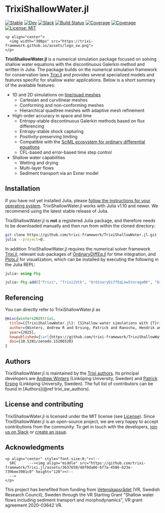 # TrixiShallowWater.jl

[![Stable](https://img.shields.io/badge/docs-stable-blue.svg)](https://trixi-framework.github.io/TrixiShallowWater.jl/stable/)
[![Dev](https://img.shields.io/badge/docs-dev-blue.svg)](https://trixi-framework.github.io/TrixiShallowWater.jl/dev/)
[![Slack](https://img.shields.io/badge/chat-slack-e01e5a)](https://join.slack.com/t/trixi-framework/shared_invite/zt-sgkc6ppw-6OXJqZAD5SPjBYqLd8MU~g)
[![Build Status](https://github.com/trixi-framework/TrixiShallowWater.jl/actions/workflows/ci.yml/badge.svg?branch=main)](https://github.com/trixi-framework/TrixiShallowWater.jl/actions/workflows/ci.yml?query=branch%3Amain)
[![Coverage](https://codecov.io/gh/trixi-framework/TrixiShallowWater.jl/branch/main/graph/badge.svg)](https://codecov.io/gh/trixi-framework/TrixiShallowWater.jl)
[![Coverage](https://coveralls.io/repos/github/trixi-framework/TrixiShallowWater.jl/badge.svg?branch=main)](https://coveralls.io/github/trixi-framework/TrixiShallowWater.jl?branch=main)
[![License: MIT](https://img.shields.io/badge/License-MIT-success.svg)](https://opensource.org/licenses/MIT)

```@raw html
<p align="center">
  <img width="300px" src="https://trixi-framework.github.io/assets/logo_sw.png">
</p>
```

**TrixiShallowWater.jl** is a numerical simulation package focused on solving shallow water equations
with the discontinuous Galerkin method and written in Julia. The package builds on the numerical
simulation framework for conservation laws [Trixi.jl](https://github.com/trixi-framework/Trixi.jl)
and provides several specialized models and features specific for shallow water applications.
Below is a short summary of the available features:

* 1D and 2D simulations on [line/quad meshes](https://trixi-framework.github.io/TrixiDocumentation/stable/overview/#Semidiscretizations)
  * Cartesian and curvilinear meshes
  * Conforming and non-conforming meshes
  * Hierarchical quadtree meshes with adaptive mesh refinement
* High-order accuracy in space and time
  * Entropy-stable discontinuous Galerkin methods based on flux differencing
  * Entropy-stable shock capturing
  * Positivity-preserving limiting
  * Compatible with the [SciML ecosystem for ordinary differential equations](https://diffeq.sciml.ai/latest/)
  * CFL-based and error-based time step control
* Shallow water capabilities
  * Wetting and drying
  * Multi-layer flows
  * Sediment transport via an Exner model

## Installation
If you have not yet installed Julia, please [follow the instructions for your
operating system](https://julialang.org/downloads/platform/). TrixiShallowWater.jl works
with Julia v1.10 and newer. We recommend using the latest stable release of Julia.


TrixiShallowWater.jl is **not** a registered Julia package, and therefore needs to be downloaded manually and then run from within the cloned directory:
```bash
git clone https://github.com/trixi-framework/TrixiShallowWater.jl.git
julia --project=@.
```
In addition TrixiShallowWater.jl requires the numerical solver framework [Trixi.jl](https://github.com/trixi-framework/Trixi.jl), relevant sub-packages of [OrdinaryDiffEq.jl](https://github.com/SciML/OrdinaryDiffEq.jl) for time integration, and [Plots.jl](https://github.com/JuliaPlots/Plots.jl) for visualization, which can be installed by executing the following in the Julia REPL:
```julia
julia> using Pkg

julia> Pkg.add(["Trixi", "Trixi2Vtk", "OrdinaryDiffEqLowStorageRK", "OrdinaryDiffEqSSPRK", "Plots"])
```

## Referencing
You can directly refer to TrixiShallowWater.jl as

```bibtex
@misc{winters2025trixi,
  title={{TrixiShallowWater.jl}: {S}hallow water simulations with {T}rixi.jl},
  author={Winters, Andrew R and Ersing, Patrick and Ranocha, Hendrik and Schlottke-Lakemper, Michael},
  year={2025},
  howpublished={\url{https://github.com/trixi-framework/TrixiShallowWater.jl}},
  doi={10.5281/zenodo.15206520}
}
```

## Authors
TrixiShallowWater.jl is maintained by the
[Trixi authors](https://github.com/trixi-framework/Trixi.jl/blob/main/AUTHORS.md).
Its principal developers are [Andrew Winters](https://liu.se/en/employee/andwi94)
(Linköping University, Sweden)
and [Patrick Ersing](https://liu.se/en/employee/pater53)
(Linköping University, Sweden).
The full list of contributors can be found in [Authors](@ref trixi_sw_authors).

## License and contributing
TrixiShallowWater.jl is licensed under the MIT license (see [License](@ref)).
Since TrixiShallowWater.jl is an open-source project, we are very happy to accept contributions from the
community. To get in touch with the developers,
[join us on Slack](https://join.slack.com/t/trixi-framework/shared_invite/zt-sgkc6ppw-6OXJqZAD5SPjBYqLd8MU~g)
or [create an issue](https://github.com/trixi-framework/TrixiShallowWater.jl/issues/new).

## Acknowledgments
```@raw html
<p align="center" style="font-size:0;"><!--
  SRC      --><img align="middle" src="https://github.com/trixi-framework/Trixi.jl/assets/3637659/48f9da06-6f7a-4586-b23e-739bee3901c0" height="120"><!--
  -->
</p>
```

This project has benefited from funding from [Vetenskapsrådet](https://www.vr.se)
(VR, Swedish Research Council), Sweden
through the VR Starting Grant "Shallow water flows including sediment transport and morphodynamics",
VR grant agreement 2020-03642 VR.
